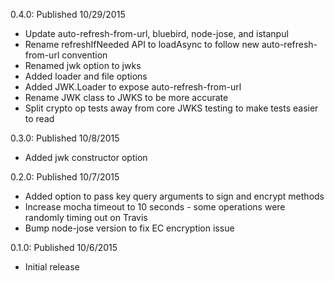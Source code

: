 0.4.0: Published 10/29/2015
- Update auto-refresh-from-url, bluebird, node-jose, and istanpul
- Rename refreshIfNeeded API to loadAsync to follow new auto-refresh-from-url convention
- Renamed jwk option to jwks
- Added loader and file options
- Added JWK.Loader to expose auto-refresh-from-url
- Rename JWK class to JWKS to be more accurate
- Split crypto op tests away from core JWKS testing to make tests easier to read

0.3.0: Published 10/8/2015
- Added jwk constructor option

0.2.0: Published 10/7/2015
- Added option to pass key query arguments to sign and encrypt methods
- Increase mocha timeout to 10 seconds - some operations were randomly timing out on Travis
- Bump node-jose version to fix EC encryption issue

0.1.0: Published 10/6/2015
- Initial release